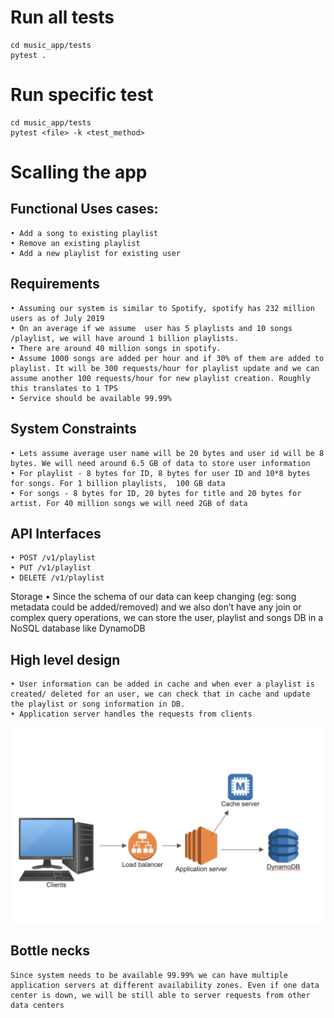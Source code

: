 # Run all tests
    cd music_app/tests
    pytest .

# Run specific test
    cd music_app/tests
    pytest <file> -k <test_method>

# Scalling the app
## Functional Uses cases:
	• Add a song to existing playlist
	• Remove an existing playlist
	• Add a new playlist for existing user
## Requirements
	• Assuming our system is similar to Spotify, spotify has 232 million users as of July 2019
	• On an average if we assume  user has 5 playlists and 10 songs /playlist, we will have around 1 billion playlists.
	• There are around 40 million songs in spotify.
	• Assume 1000 songs are added per hour and if 30% of them are added to playlist. It will be 300 requests/hour for playlist update and we can assume another 100 requests/hour for new playlist creation. Roughly this translates to 1 TPS
	• Service should be available 99.99%

## System Constraints
	• Lets assume average user name will be 20 bytes and user id will be 8 bytes. We will need around 6.5 GB of data to store user information
	• For playlist - 8 bytes for ID, 8 bytes for user ID and 10*8 bytes for songs. For 1 billion playlists,  100 GB data
	• For songs - 8 bytes for ID, 20 bytes for title and 20 bytes for artist. For 40 million songs we will need 2GB of data

## API Interfaces
	• POST /v1/playlist
	• PUT /v1/playlist
	• DELETE /v1/playlist

Storage
	• Since the schema of our data can keep changing (eg: song metadata could be added/removed) and we also don’t have any join or complex query operations, we can store the user, playlist and songs DB in a NoSQL database like DynamoDB

## High level design
	• User information can be added in cache and when ever a playlist is created/ deleted for an user, we can check that in cache and update the playlist or song information in DB.
	• Application server handles the requests from clients

![alt Design](https://raw.githubusercontent.com/kumar0746/music_app/master/high_level_design.png)

## Bottle necks
	Since system needs to be available 99.99% we can have multiple application servers at different availability zones. Even if one data center is down, we will be still able to server requests from other data centers
